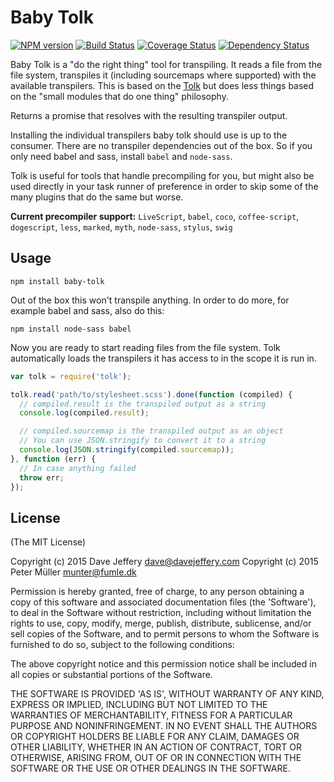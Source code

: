 Baby Tolk
====

[![NPM version](https://badge.fury.io/js/baby-tolk.svg)](http://badge.baby-fury.io/js/tolk)
[![Build Status](https://travis-ci.org/davej/baby-tolk.svg?branch=master)](https://travis-ci.org/davej/baby-tolk)
[![Coverage Status](https://img.shields.io/coveralls/davej/baby-tolk.svg)](https://coveralls.io/r/davej/baby-tolk?branch=master)
[![Dependency Status](https://david-dm.org/davej/baby-tolk)](https://david-dm.org/davej/baby-tolk)

Baby Tolk is a "do the right thing" tool for transpiling. It reads a file from the file system, transpiles it (including sourcemaps where supported) with the available transpilers. This is based on the [Tolk](https://github.com/Munter/tolk) but does less things based on the "small modules that do one thing" philosophy.

Returns a promise that resolves with the resulting transpiler output.

Installing the individual transpilers baby tolk should use is up to the consumer. There are no transpiler dependencies out of the box. So if you only need babel and sass, install `babel` and `node-sass`.

Tolk is useful for tools that handle precompiling for you, but might also be used directly in your task runner of preference in order to skip some of the many plugins that do the same but worse.

**Current precompiler support:** `LiveScript`, `babel`, `coco`, `coffee-script`, `dogescript`, `less`, `marked`, `myth`, `node-sass`, `stylus`, `swig`


Usage
-----

```
npm install baby-tolk
```

Out of the box this won't transpile anything. In order to do more, for example babel and sass, also do this:

```
npm install node-sass babel
```

Now you are ready to start reading files from the file system. Tolk automatically loads the transpilers it has access to in the scope it is run in.

```js
var tolk = require('tolk');

tolk.read('path/to/stylesheet.scss').done(function (compiled) {
  // compiled.result is the transpiled output as a string
  console.log(compiled.result);

  // compiled.sourcemap is the transpiled output as an object
  // You can use JSON.stringify to convert it to a string
  console.log(JSON.stringify(compiled.sourcemap));
}, function (err) {
  // In case anything failed
  throw err;
});
```


License
-------
(The MIT License)

Copyright (c) 2015 Dave Jeffery <dave@davejeffery.com>
Copyright (c) 2015 Peter Müller <munter@fumle.dk>

Permission is hereby granted, free of charge, to any person obtaining a copy of this software and associated documentation files (the 'Software'), to deal in the Software without restriction, including without limitation the rights to use, copy, modify, merge, publish, distribute, sublicense, and/or sell copies of the Software, and to permit persons to whom the Software is furnished to do so, subject to the following conditions:

The above copyright notice and this permission notice shall be included in all copies or substantial portions of the Software.

THE SOFTWARE IS PROVIDED 'AS IS', WITHOUT WARRANTY OF ANY KIND, EXPRESS OR IMPLIED, INCLUDING BUT NOT LIMITED TO THE WARRANTIES OF MERCHANTABILITY, FITNESS FOR A PARTICULAR PURPOSE AND NONINFRINGEMENT. IN NO EVENT SHALL THE AUTHORS OR COPYRIGHT HOLDERS BE LIABLE FOR ANY CLAIM, DAMAGES OR OTHER LIABILITY, WHETHER IN AN ACTION OF CONTRACT, TORT OR OTHERWISE, ARISING FROM, OUT OF OR IN CONNECTION WITH THE SOFTWARE OR THE USE OR OTHER DEALINGS IN THE SOFTWARE.
